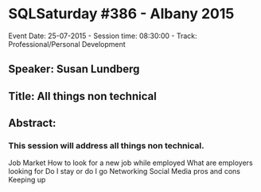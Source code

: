 # SQLSaturday #386 - Albany 2015
Event Date: 25-07-2015 - Session time: 08:30:00 - Track: Professional/Personal Development
## Speaker: Susan Lundberg
## Title: All things non technical
## Abstract:
### This session will address all things non technical.
Job Market
How to look for a new job while employed
What are employers looking for
Do I stay or do I go
Networking
Social Media pros and cons
Keeping up

